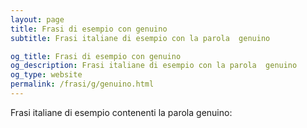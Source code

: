 ```yaml
---
layout: page
title: Frasi di esempio con genuino 
subtitle: Frasi italiane di esempio con la parola  genuino

og_title: Frasi di esempio con genuino 
og_description: Frasi italiane di esempio con la parola  genuino
og_type: website
permalink: /frasi/g/genuino.html
---
```


Frasi italiane di esempio contenenti la parola genuino:


